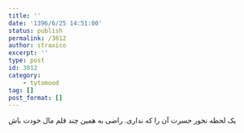 ```yaml
---
title: ''
date: '1396/6/25 14:51:00'
status: publish
permalink: /3812
author: straxico
excerpt: ''
type: post
id: 3812
category:
    - tytomood
tag: []
post_format: []
---
```

یک لحظه نخور حسرت آن را که نداری. ‌راضی به همین چند قلم مال خودت باش